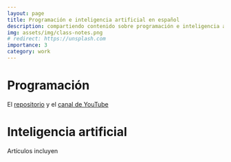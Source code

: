 ```yaml
---
layout: page
title: Programación e inteligencia artificial en español
description: compartiendo contenido sobre programación e inteligencia artificial # a project that redirects to another website
img: assets/img/class-notes.png
# redirect: https://unsplash.com
importance: 3
category: work
---
```


# Programación

El [repositorio](https://github.com/awxlong/ai-latam) y el [canal de YouTube](https://www.youtube.com/channel/UCqL5YN5aFfMZKvhVPCC7cFQ) 

# Inteligencia artificial

Artículos incluyen
